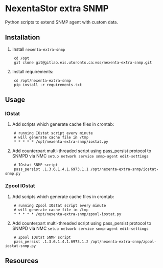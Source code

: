 # NexentaStor extra SNMP 
 
Python scripts to extend SNMP agent with custom data.

## Installation

1. Install ```nexenta-extra-snmp```

```
    cd /opt
    git clone git@gitlab.eis.utoronto.ca:vss/nexenta-extra-snmp.git
```

2. Install requirements:

```
    cd /opt/nexenta-extra-snmp
    pip install -r requirements.txt
```

## Usage

### IOstat

1. Add scripts which generate cache files in crontab:

```
    # running IOstat script every minute
    # will generate cache file in /tmp
    * * * * * /opt/nexenta-extra-snmp/iostat.py
```

2. Add counterpart multi-threaded script using pass_persist protocol to SNMPD via NMC ```setup network service snmp-agent edit-settings```

```    
    # IOstat SNMP script 
    pass_persist .1.3.6.1.4.1.6973.1.1 /opt/nexenta-extra-snmp/iostat-snmp.py
```

### Zpool IOstat

1. Add scripts which generate cache files in crontab:

```
    # running Zpool IOstat script every minute
    # will generate cache file in /tmp
    * * * * * /opt/nexenta-extra-snmp/zpool-iostat.py
```

2. Add counterpart multi-threaded script using pass_persist protocol to SNMPD via NMC ```setup network service snmp-agent edit-settings```

```    
    # Zpool IOstat SNMP script 
    pass_persist .1.3.6.1.4.1.6973.1.2 /opt/nexenta-extra-snmp/zpool-iostat-snmp.py
```

## Resources
